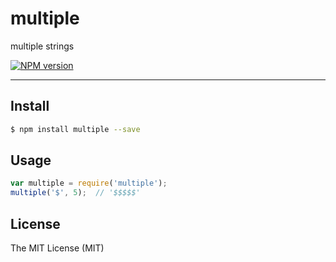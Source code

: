 # multiple

multiple strings

[![NPM version](https://badge.fury.io/js/confirm-cli.png)](http://badge.fury.io/js/confirm-cli)

---

## Install

```bash
$ npm install multiple --save
```

## Usage

```js
var multiple = require('multiple');
multiple('$', 5);  // '$$$$$'
```

## License

The MIT License (MIT)
